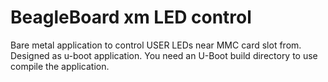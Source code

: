 # BeagleBoard xm LED control
Bare metal application to control USER LEDs near MMC card slot from. Designed as u-boot application. You need an U-Boot build directory to use compile the application.
